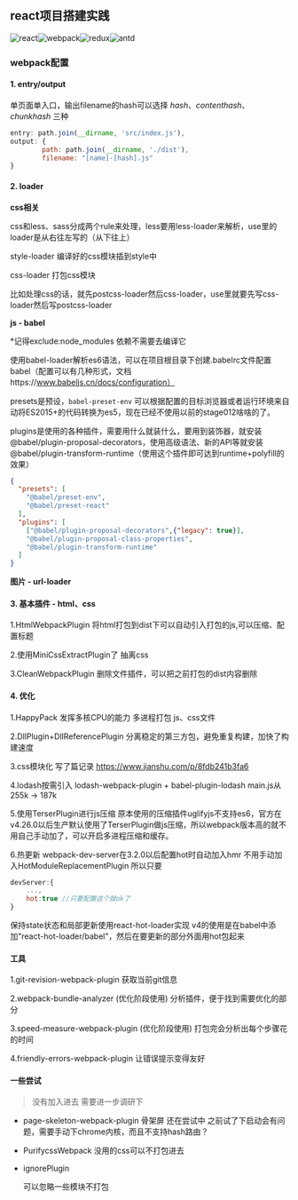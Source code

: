 ## react项目搭建实践

![react](https://img.shields.io/badge/react-16-brightgreen.svg?style=plastic)![webpack](https://img.shields.io/badge/webpack-4-blue.svg?style=plastic)![redux](https://img.shields.io/badge/redux-red.svg?style=plastic)![antd](https://img.shields.io/badge/antd-yellow.svg?style=plastic)


### webpack配置

#### 1. entry/output

单页面单入口，输出filename的hash可以选择 *hash*、*contenthash*、*chunkhash* 三种

```javascript
entry: path.join(__dirname, 'src/index.js'),
output: {
        path: path.join(__dirname, './dist'),
        filename: "[name]-[hash].js"
}
```

#### 2. loader

**css相关**

css和less、sass分成两个rule来处理，less要用less-loader来解析，use里的loader是从右往左写的（从下往上）

style-loader 编译好的css模块插到style中

css-loader 打包css模块

比如处理css的话，就先postcss-loader然后css-loader，use里就要先写css-loader然后写postcss-loader

**js - babel**

*记得exclude:node_modules 依赖不需要去编译它

使用babel-loader解析es6语法，可以在项目根目录下创建.babelrc文件配置babel（配置可以有几种形式，文档https://www.babeljs.cn/docs/configuration）

presets是预设，`babel-preset-env` 可以根据配置的目标浏览器或者运行环境来自动将ES2015+的代码转换为es5，现在已经不使用以前的stage012啥啥的了。

plugins是使用的各种插件，需要用什么就装什么，要用到装饰器，就安装@babel/plugin-proposal-decorators，使用高级语法、新的API等就安装@babel/plugin-transform-runtime（使用这个插件即可达到runtime+polyfill的效果）

```json
{
  "presets": [
    "@babel/preset-env",
    "@babel/preset-react"
  ],
  "plugins": [
    ["@babel/plugin-proposal-decorators",{"legacy": true}],
    "@babel/plugin-proposal-class-properties",
    "@babel/plugin-transform-runtime"
  ]
}
```

**图片 - url-loader**

#### 3. 基本插件 - html、css

1.HtmlWebpackPlugin 将html打包到dist下可以自动引入打包的js,可以压缩、配置标题

2.使用MiniCssExtractPlugin了 抽离css

3.CleanWebpackPlugin 删除文件插件，可以把之前打包的dist内容删除

#### 4. 优化
1.HappyPack
发挥多核CPU的能力 多进程打包 js、css文件

2.DllPlugin+DllReferencePlugin
分离稳定的第三方包，避免重复构建，加快了构建速度

3.css模块化
写了篇记录 https://www.jianshu.com/p/8fdb241b3fa6

4.lodash按需引入
lodash-webpack-plugin + babel-plugin-lodash
main.js从 255k -> 187k

5.使用TerserPlugin进行js压缩
原本使用的压缩插件uglifyjs不支持es6，官方在v4.26.0以后生产默认使用了TerserPlugin做js压缩，所以webpack版本高的就不用自己手动加了，可以开启多进程压缩和缓存。

6.热更新
webpack-dev-server在3.2.0以后配置hot时自动加入hmr 不用手动加入HotModuleReplacementPlugin
所以只要

```javascript
devServer:{
    ...,
    hot:true //只要配置这个就ok了
}
```
保持state状态和局部更新使用react-hot-loader实现
v4的使用是在babel中添加"react-hot-loader/babel"，然后在要更新的部分外面用hot包起来

#### 工具
1.git-revision-webpack-plugin
获取当前git信息

2.webpack-bundle-analyzer (优化阶段使用)
分析插件，便于找到需要优化的部分

3.speed-measure-webpack-plugin (优化阶段使用)
打包完会分析出每个步骤花的时间

4.friendly-errors-webpack-plugin
让错误提示变得友好


#### 一些尝试
> 没有加入进去 需要进一步调研下

- page-skeleton-webpack-plugin 骨架屏
  还在尝试中 之前试了下启动会有问题，需要手动下chrome内核，而且不支持hash路由？
  
- PurifycssWebpack
  没用的css可以不打包进去
  
- ignorePlugin 
  
  可以忽略一些模块不打包



